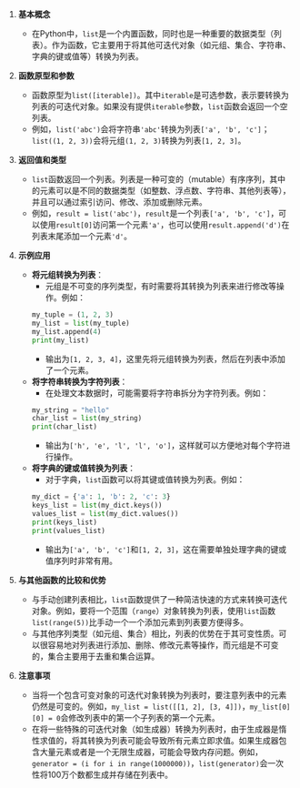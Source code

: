 
1. **基本概念**
   - 在Python中，`list`是一个内置函数，同时也是一种重要的数据类型（列表）。作为函数，它主要用于将其他可迭代对象（如元组、集合、字符串、字典的键或值等）转换为列表。

2. **函数原型和参数**
   - 函数原型为`list([iterable])`。其中`iterable`是可选参数，表示要转换为列表的可迭代对象。如果没有提供`iterable`参数，`list`函数会返回一个空列表。
   - 例如，`list('abc')`会将字符串`'abc'`转换为列表`['a', 'b', 'c']`；`list((1, 2, 3))`会将元组`(1, 2, 3)`转换为列表`[1, 2, 3]`。

3. **返回值和类型**
   - `list`函数返回一个列表。列表是一种可变的（mutable）有序序列，其中的元素可以是不同的数据类型（如整数、浮点数、字符串、其他列表等），并且可以通过索引访问、修改、添加或删除元素。
   - 例如，`result = list('abc')`，`result`是一个列表`['a', 'b', 'c']`，可以使用`result[0]`访问第一个元素`'a'`，也可以使用`result.append('d')`在列表末尾添加一个元素`'d'`。

4. **示例应用**
   - **将元组转换为列表**：
     - 元组是不可变的序列类型，有时需要将其转换为列表来进行修改等操作。例如：
     ```python
     my_tuple = (1, 2, 3)
     my_list = list(my_tuple)
     my_list.append(4)
     print(my_list)  
     ```
     - 输出为`[1, 2, 3, 4]`，这里先将元组转换为列表，然后在列表中添加了一个元素。
   - **将字符串转换为字符列表**：
     - 在处理文本数据时，可能需要将字符串拆分为字符列表。例如：
     ```python
     my_string = "hello"
     char_list = list(my_string)
     print(char_list)  
     ```
     - 输出为`['h', 'e', 'l', 'l', 'o']`，这样就可以方便地对每个字符进行操作。
   - **将字典的键或值转换为列表**：
     - 对于字典，`list`函数可以将其键或值转换为列表。例如：
     ```python
     my_dict = {'a': 1, 'b': 2, 'c': 3}
     keys_list = list(my_dict.keys())
     values_list = list(my_dict.values())
     print(keys_list)  
     print(values_list)  
     ```
     - 输出为`['a', 'b', 'c']`和`[1, 2, 3]`，这在需要单独处理字典的键或值序列时非常有用。

5. **与其他函数的比较和优势**
   - 与手动创建列表相比，`list`函数提供了一种简洁快速的方式来转换可迭代对象。例如，要将一个范围（`range`）对象转换为列表，使用`list`函数`list(range(5))`比手动一个一个添加元素到列表要方便得多。
   - 与其他序列类型（如元组、集合）相比，列表的优势在于其可变性质。可以很容易地对列表进行添加、删除、修改元素等操作，而元组是不可变的，集合主要用于去重和集合运算。

6. **注意事项**
   - 当将一个包含可变对象的可迭代对象转换为列表时，要注意列表中的元素仍然是可变的。例如，`my_list = list([[1, 2], [3, 4]])`，`my_list[0][0] = 0`会修改列表中的第一个子列表的第一个元素。
   - 在将一些特殊的可迭代对象（如生成器）转换为列表时，由于生成器是惰性求值的，将其转换为列表可能会导致所有元素立即求值。如果生成器包含大量元素或者是一个无限生成器，可能会导致内存问题。例如，`generator = (i for i in range(1000000))`，`list(generator)`会一次性将100万个数都生成并存储在列表中。
